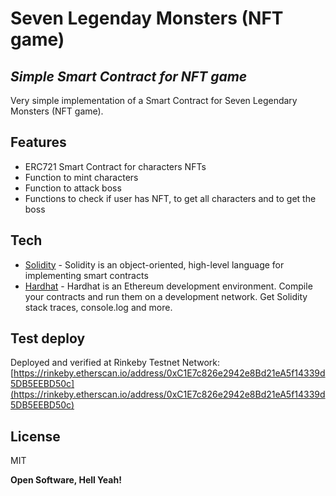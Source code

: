 # Seven Legenday Monsters (NFT game)
## _Simple Smart Contract for NFT game_

Very simple implementation of a Smart Contract for Seven Legendary Monsters (NFT game).

## Features

- ERC721 Smart Contract for characters NFTs
- Function to mint characters
- Function to attack boss
- Functions to check if user has NFT, to get all characters and to get the boss


## Tech

- [Solidity](https://docs.soliditylang.org/en/v0.8.7/) - Solidity is an object-oriented, high-level language for implementing smart contracts
- [Hardhat](https://hardhat.org/) - Hardhat is an Ethereum development environment. Compile your contracts and run them on a development network. Get Solidity stack traces, console.log and more.


## Test deploy

Deployed and verified at Rinkeby Testnet Network: [https://rinkeby.etherscan.io/address/0xC1E7c826e2942e8Bd21eA5f14339d5DB5EEBD50c](https://rinkeby.etherscan.io/address/0xC1E7c826e2942e8Bd21eA5f14339d5DB5EEBD50c)


## License

MIT

**Open Software, Hell Yeah!**